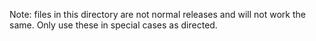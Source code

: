 Note: files in this directory are not normal releases and will not work the same.
Only use these in special cases as directed.
